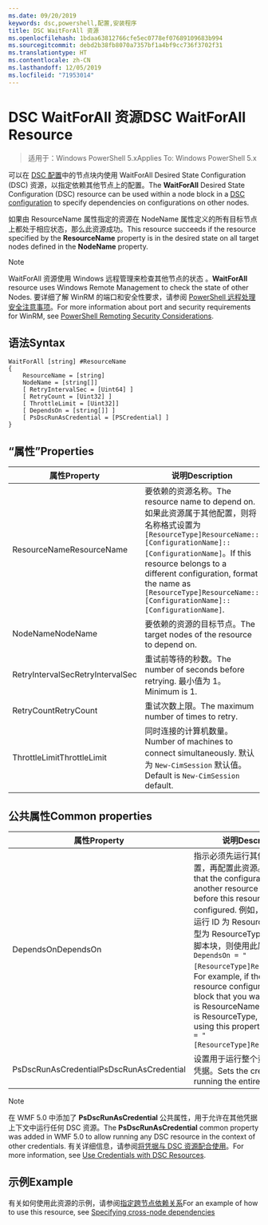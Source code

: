 ```yaml
---
ms.date: 09/20/2019
keywords: dsc,powershell,配置,安装程序
title: DSC WaitForAll 资源
ms.openlocfilehash: 1bdaa63812766cfe5ec0778ef07689109683b994
ms.sourcegitcommit: debd2b38fb8070a7357bf1a4bf9cc736f3702f31
ms.translationtype: HT
ms.contentlocale: zh-CN
ms.lasthandoff: 12/05/2019
ms.locfileid: "71953014"
---
```

# <a name="dsc-waitforall-resource"></a><span data-ttu-id="28032-103">DSC WaitForAll 资源</span><span class="sxs-lookup"><span data-stu-id="28032-103">DSC WaitForAll Resource</span></span>

> <span data-ttu-id="28032-104">适用于：Windows PowerShell 5.x</span><span class="sxs-lookup"><span data-stu-id="28032-104">Applies To: Windows PowerShell 5.x</span></span>

<span data-ttu-id="28032-105">可以在 [DSC 配置](../../../configurations/configurations.md)中的节点块内使用 WaitForAll  Desired State Configuration (DSC) 资源，以指定依赖其他节点上的配置。</span><span class="sxs-lookup"><span data-stu-id="28032-105">The **WaitForAll** Desired State Configuration (DSC) resource can be used within a node block in a [DSC configuration](../../../configurations/configurations.md) to specify dependencies on configurations on other nodes.</span></span>

<span data-ttu-id="28032-106">如果由 ResourceName  属性指定的资源在 NodeName  属性定义的所有目标节点上都处于相应状态，那么此资源成功。</span><span class="sxs-lookup"><span data-stu-id="28032-106">This resource succeeds if the resource specified by the **ResourceName** property is in the desired state on all target nodes defined in the **NodeName** property.</span></span>

> [!NOTE]
> <span data-ttu-id="28032-107">WaitForAll 资源使用 Windows 远程管理来检查其他节点的状态  。</span><span class="sxs-lookup"><span data-stu-id="28032-107">**WaitForAll** resource uses Windows Remote Management to check the state of other Nodes.</span></span> <span data-ttu-id="28032-108">要详细了解 WinRM 的端口和安全性要求，请参阅 [PowerShell 远程处理安全注意事项](/powershell/scripting/learn/remoting/winrmsecurity?view=powershell-6)。</span><span class="sxs-lookup"><span data-stu-id="28032-108">For more information about port and security requirements for WinRM, see [PowerShell Remoting Security Considerations](/powershell/scripting/learn/remoting/winrmsecurity?view=powershell-6).</span></span>

## <a name="syntax"></a><span data-ttu-id="28032-109">语法</span><span class="sxs-lookup"><span data-stu-id="28032-109">Syntax</span></span>

```Syntax
WaitForAll [string] #ResourceName
{
    ResourceName = [string]
    NodeName = [string[]]
    [ RetryIntervalSec = [Uint64] ]
    [ RetryCount = [Uint32] ]
    [ ThrottleLimit = [Uint32]]
    [ DependsOn = [string[]] ]
    [ PsDscRunAsCredential = [PSCredential] ]
}
```

## <a name="properties"></a><span data-ttu-id="28032-110">“属性”</span><span class="sxs-lookup"><span data-stu-id="28032-110">Properties</span></span>

|<span data-ttu-id="28032-111">属性</span><span class="sxs-lookup"><span data-stu-id="28032-111">Property</span></span> |<span data-ttu-id="28032-112">说明</span><span class="sxs-lookup"><span data-stu-id="28032-112">Description</span></span> |
|---|---|
|<span data-ttu-id="28032-113">ResourceName</span><span class="sxs-lookup"><span data-stu-id="28032-113">ResourceName</span></span> |<span data-ttu-id="28032-114">要依赖的资源名称。</span><span class="sxs-lookup"><span data-stu-id="28032-114">The resource name to depend on.</span></span> <span data-ttu-id="28032-115">如果此资源属于其他配置，则将名称格式设置为 `[ResourceType]ResourceName::[ConfigurationName]::[ConfigurationName]`。</span><span class="sxs-lookup"><span data-stu-id="28032-115">If this resource belongs to a different configuration, format the name as `[ResourceType]ResourceName::[ConfigurationName]::[ConfigurationName]`.</span></span> |
|<span data-ttu-id="28032-116">NodeName</span><span class="sxs-lookup"><span data-stu-id="28032-116">NodeName</span></span> |<span data-ttu-id="28032-117">要依赖的资源的目标节点。</span><span class="sxs-lookup"><span data-stu-id="28032-117">The target nodes of the resource to depend on.</span></span> |
|<span data-ttu-id="28032-118">RetryIntervalSec</span><span class="sxs-lookup"><span data-stu-id="28032-118">RetryIntervalSec</span></span> |<span data-ttu-id="28032-119">重试前等待的秒数。</span><span class="sxs-lookup"><span data-stu-id="28032-119">The number of seconds before retrying.</span></span> <span data-ttu-id="28032-120">最小值为 1。</span><span class="sxs-lookup"><span data-stu-id="28032-120">Minimum is 1.</span></span> |
|<span data-ttu-id="28032-121">RetryCount</span><span class="sxs-lookup"><span data-stu-id="28032-121">RetryCount</span></span> |<span data-ttu-id="28032-122">重试次数上限。</span><span class="sxs-lookup"><span data-stu-id="28032-122">The maximum number of times to retry.</span></span> |
|<span data-ttu-id="28032-123">ThrottleLimit</span><span class="sxs-lookup"><span data-stu-id="28032-123">ThrottleLimit</span></span> |<span data-ttu-id="28032-124">同时连接的计算机数量。</span><span class="sxs-lookup"><span data-stu-id="28032-124">Number of machines to connect simultaneously.</span></span> <span data-ttu-id="28032-125">默认为 `New-CimSession` 默认值。</span><span class="sxs-lookup"><span data-stu-id="28032-125">Default is `New-CimSession` default.</span></span> |

## <a name="common-properties"></a><span data-ttu-id="28032-126">公共属性</span><span class="sxs-lookup"><span data-stu-id="28032-126">Common properties</span></span>

|<span data-ttu-id="28032-127">属性</span><span class="sxs-lookup"><span data-stu-id="28032-127">Property</span></span> |<span data-ttu-id="28032-128">说明</span><span class="sxs-lookup"><span data-stu-id="28032-128">Description</span></span> |
|---|---|
|<span data-ttu-id="28032-129">DependsOn</span><span class="sxs-lookup"><span data-stu-id="28032-129">DependsOn</span></span> |<span data-ttu-id="28032-130">指示必须先运行其他资源的配置，再配置此资源。</span><span class="sxs-lookup"><span data-stu-id="28032-130">Indicates that the configuration of another resource must run before this resource is configured.</span></span> <span data-ttu-id="28032-131">例如，如果想要首先运行 ID 为 ResourceName、类型为 ResourceType 的资源配置脚本块，则使用此属性的语法为 `DependsOn = "[ResourceType]ResourceName"`。</span><span class="sxs-lookup"><span data-stu-id="28032-131">For example, if the ID of the resource configuration script block that you want to run first is ResourceName and its type is ResourceType, the syntax for using this property is `DependsOn = "[ResourceType]ResourceName"`.</span></span> |
|<span data-ttu-id="28032-132">PsDscRunAsCredential</span><span class="sxs-lookup"><span data-stu-id="28032-132">PsDscRunAsCredential</span></span> |<span data-ttu-id="28032-133">设置用于运行整个资源的身份的凭据。</span><span class="sxs-lookup"><span data-stu-id="28032-133">Sets the credential for running the entire resource as.</span></span> |

> [!NOTE]
> <span data-ttu-id="28032-134">在 WMF 5.0 中添加了 **PsDscRunAsCredential** 公共属性，用于允许在其他凭据上下文中运行任何 DSC 资源。</span><span class="sxs-lookup"><span data-stu-id="28032-134">The **PsDscRunAsCredential** common property was added in WMF 5.0 to allow running any DSC resource in the context of other credentials.</span></span> <span data-ttu-id="28032-135">有关详细信息，请参阅[将凭据与 DSC 资源配合使用](../../../configurations/runasuser.md)。</span><span class="sxs-lookup"><span data-stu-id="28032-135">For more information, see [Use Credentials with DSC Resources](../../../configurations/runasuser.md).</span></span>

## <a name="example"></a><span data-ttu-id="28032-136">示例</span><span class="sxs-lookup"><span data-stu-id="28032-136">Example</span></span>

<span data-ttu-id="28032-137">有关如何使用此资源的示例，请参阅[指定跨节点依赖关系](../../../configurations/crossNodeDependencies.md)</span><span class="sxs-lookup"><span data-stu-id="28032-137">For an example of how to use this resource, see [Specifying cross-node dependencies](../../../configurations/crossNodeDependencies.md)</span></span>
